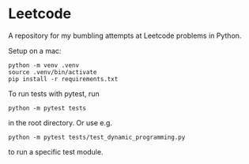 # Leetcode

A repository for my bumbling attempts at Leetcode problems in Python.

Setup on a mac:

```
python -m venv .venv
source .venv/bin/activate
pip install -r requirements.txt
```

To run tests with pytest, run

```
python -m pytest tests
```

in the root directory. Or use e.g.

```
python -m pytest tests/test_dynamic_programming.py
```

to run a specific test module.